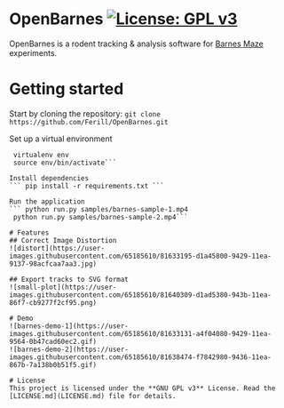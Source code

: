 # OpenBarnes [![License: GPL v3](https://img.shields.io/badge/License-GPLv3-blue.svg)](https://www.gnu.org/licenses/gpl-3.0)

OpenBarnes is a rodent tracking & analysis software for [Barnes Maze](https://en.wikipedia.org/wiki/Barnes_maze) experiments.

# Getting started
Start by cloning the repository:
``` git clone https://github.com/Ferill/OpenBarnes.git ```

Set up a virtual environment 
``` cd OpenBarnes 
 virtualenv env
 source env/bin/activate```

Install dependencies
``` pip install -r requirements.txt ``` 

Run the application 
``` python run.py samples/barnes-sample-1.mp4
 python run.py samples/barnes-sample-2.mp4```

# Features
## Correct Image Distortion
![distort](https://user-images.githubusercontent.com/65185610/81633195-d1a45800-9429-11ea-9137-98acfcaa7aa3.jpg)

## Export tracks to SVG format
![small-plot](https://user-images.githubusercontent.com/65185610/81640309-d1ad5380-943b-11ea-86f7-cb9277f2cf95.png)

# Demo
![barnes-demo-1](https://user-images.githubusercontent.com/65185610/81633131-a4f04080-9429-11ea-9564-0b47cad60ec2.gif) 
![barnes-demo-2](https://user-images.githubusercontent.com/65185610/81638474-f7842980-9436-11ea-867b-7a138b0b51f5.gif)

# License
This project is licensed under the **GNU GPL v3** License. Read the [LICENSE.md](LICENSE.md) file for details.
